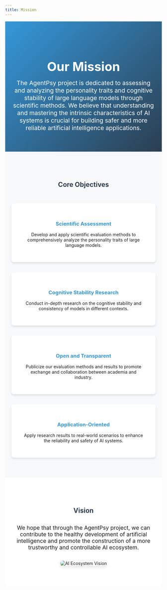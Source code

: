 ```yaml
---
title: Mission
---
```


<div class="mission-page">
  <section class="mission-hero">
    <div class="container">
      <h1>Our Mission</h1>
      <p>The AgentPsy project is dedicated to assessing and analyzing the personality traits and cognitive stability of large language models through scientific methods. We believe that understanding and mastering the intrinsic characteristics of AI systems is crucial for building safer and more reliable artificial intelligence applications.</p>
    </div>
  </section>

  <section class="core-objectives">
    <div class="container">
      <h2>Core Objectives</h2>
      <div class="objectives-grid">
        <div class="objective">
          <h3>Scientific Assessment</h3>
          <p>Develop and apply scientific evaluation methods to comprehensively analyze the personality traits of large language models.</p>
        </div>
        <div class="objective">
          <h3>Cognitive Stability Research</h3>
          <p>Conduct in-depth research on the cognitive stability and consistency of models in different contexts.</p>
        </div>
        <div class="objective">
          <h3>Open and Transparent</h3>
          <p>Publicize our evaluation methods and results to promote exchange and collaboration between academia and industry.</p>
        </div>
        <div class="objective">
          <h3>Application-Oriented</h3>
          <p>Apply research results to real-world scenarios to enhance the reliability and safety of AI systems.</p>
        </div>
      </div>
    </div>
  </section>

  <section class="vision">
    <div class="container">
      <h2>Vision</h2>
      <p>We hope that through the AgentPsy project, we can contribute to the healthy development of artificial intelligence and promote the construction of a more trustworthy and controllable AI ecosystem.</p>
      <div class="vision-image">
        <img src="/images/design-chart.png" alt="AI Ecosystem Vision" />
      </div>
    </div>
  </section>
</div>

<style scoped>
.mission-page {
  width: 100%;
}

.container {
  max-width: 1200px;
  margin: 0 auto;
  padding: 0 20px;
}

.mission-hero {
  background: linear-gradient(135deg, #3498db, #2c3e50);
  color: white;
  padding: 4rem 0;
  text-align: center;
}

.mission-hero h1 {
  font-size: 2.5rem;
  margin-bottom: 1rem;
}

.mission-hero p {
  font-size: 1.2rem;
  max-width: 800px;
  margin: 0 auto;
}

.core-objectives {
  padding: 4rem 0;
  background-color: #f8f9fa;
}

.core-objectives h2 {
  text-align: center;
  margin-bottom: 3rem;
  color: #2c3e50;
}

.objectives-grid {
  display: grid;
  grid-template-columns: repeat(auto-fit, minmax(250px, 1fr));
  gap: 2rem;
}

.objective {
  background-color: white;
  padding: 2rem;
  border-radius: 8px;
  box-shadow: 0 4px 6px rgba(0,0,0,0.1);
  text-align: center;
}

.objective h3 {
  color: #3498db;
  margin-bottom: 1rem;
}

.vision {
  padding: 4rem 0;
  background-color: white;
}

.vision h2 {
  text-align: center;
  margin-bottom: 2rem;
  color: #2c3e50;
}

.vision p {
  max-width: 800px;
  margin: 0 auto 2rem;
  text-align: center;
  font-size: 1.1rem;
}

.vision-image {
  text-align: center;
  margin-top: 2rem;
}

.vision-image img {
  max-width: 100%;
  height: auto;
  border-radius: 8px;
  box-shadow: 0 4px 12px rgba(0,0,0,0.1);
}

/* Responsive design */
@media (max-width: 768px) {
  .container {
    padding: 0 15px;
  }
  
  .mission-hero h1 {
    font-size: 2rem;
  }
  
  .mission-hero p {
    font-size: 1rem;
  }
  
  .objectives-grid {
    grid-template-columns: 1fr;
  }
}
</style>